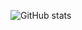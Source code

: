 ![GitHub stats](https://github-readme-stats.vercel.app/api?username=tdworowy&show_icons=true&theme=shadow_red)
